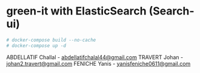 # green-it with ElasticSearch (Search-ui) 
```bash
# docker-compose build --no-cache
# docker-compose up -d

```

ABDELLATIF Challal - abdellatifchalal44@gmail.com
TRAVERT Johan - johan2.travert@gmail.com
FENICHE Yanis - yanisfeniche0611@gmail.com
